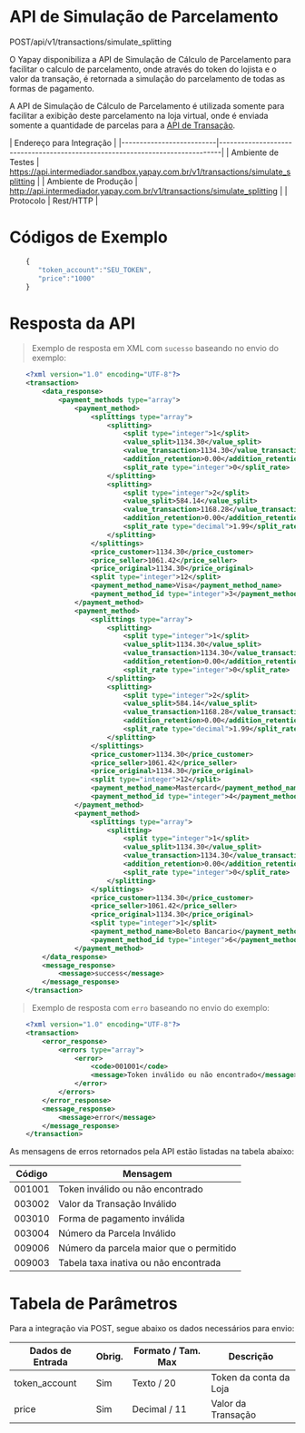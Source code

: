 # API de Simulação de Parcelamento



<span class="post">POST</span><span class="beforePost">/api/v1/transactions/simulate_splitting</span>

O Yapay disponibiliza a API de Simulação de Cálculo de Parcelamento para facilitar o calculo de parcelamento, onde através do token do lojista e o valor da transação, é retornada a simulação do parcelamento de todas as formas de pagamento.

A API de Simulação de Cálculo de Parcelamento é utilizada somente para facilitar a exibição deste parcelamento na loja virtual, onde é enviada somente a quantidade de parcelas para a <a href="/intermediador/apis/#api-transacao" target="_blank" class="linkPadraoVerde">API de Transação</a>.

| Endereço para Integração                                                                                |
|--------------------------|------------------------------------------------------------------------------|
| Ambiente de Testes       | https://api.intermediador.sandbox.yapay.com.br/v1/transactions/simulate_splitting   |
| Ambiente de Produção     | http://api.intermediador.yapay.com.br/v1/transactions/simulate_splitting           |
| Protocolo                | Rest/HTTP                                                                    |


# Códigos de Exemplo


```javascript
    {  
       "token_account":"SEU_TOKEN",
       "price":"1000"
    }
```


# Resposta da API

> Exemplo de resposta em XML com `sucesso` baseando no envio do exemplo:

```xml
    <?xml version="1.0" encoding="UTF-8"?>
    <transaction>
        <data_response>
            <payment_methods type="array">
                <payment_method>
                    <splittings type="array">
                        <splitting>
                            <split type="integer">1</split>
                            <value_split>1134.30</value_split>
                            <value_transaction>1134.30</value_transaction>
                            <addition_retention>0.00</addition_retention>
                            <split_rate type="integer">0</split_rate>
                        </splitting>
                        <splitting>
                            <split type="integer">2</split>
                            <value_split>584.14</value_split>
                            <value_transaction>1168.28</value_transaction>
                            <addition_retention>0.00</addition_retention>
                            <split_rate type="decimal">1.99</split_rate>
                        </splitting>                    
                    </splittings>
                    <price_customer>1134.30</price_customer>
                    <price_seller>1061.42</price_seller>
                    <price_original>1134.30</price_original>
                    <split type="integer">12</split>
                    <payment_method_name>Visa</payment_method_name>
                    <payment_method_id type="integer">3</payment_method_id>
                </payment_method>
                <payment_method>
                    <splittings type="array">
                        <splitting>
                            <split type="integer">1</split>
                            <value_split>1134.30</value_split>
                            <value_transaction>1134.30</value_transaction>
                            <addition_retention>0.00</addition_retention>
                            <split_rate type="integer">0</split_rate>
                        </splitting>
                        <splitting>
                            <split type="integer">2</split>
                            <value_split>584.14</value_split>
                            <value_transaction>1168.28</value_transaction>
                            <addition_retention>0.00</addition_retention>
                            <split_rate type="decimal">1.99</split_rate>
                        </splitting>                    
                    </splittings>
                    <price_customer>1134.30</price_customer>
                    <price_seller>1061.42</price_seller>
                    <price_original>1134.30</price_original>
                    <split type="integer">12</split>
                    <payment_method_name>Mastercard</payment_method_name>
                    <payment_method_id type="integer">4</payment_method_id>
                </payment_method>
                <payment_method>
                    <splittings type="array">
                        <splitting>
                            <split type="integer">1</split>
                            <value_split>1134.30</value_split>
                            <value_transaction>1134.30</value_transaction>
                            <addition_retention>0.00</addition_retention>
                            <split_rate type="integer">0</split_rate>
                        </splitting>
                    </splittings>
                    <price_customer>1134.30</price_customer>
                    <price_seller>1061.42</price_seller>
                    <price_original>1134.30</price_original>
                    <split type="integer">1</split>
                    <payment_method_name>Boleto Bancario</payment_method_name>
                    <payment_method_id type="integer">6</payment_method_id>
                </payment_method>
        </data_response>
        <message_response>
            <message>success</message>
        </message_response>
    </transaction>
```


> Exemplo de resposta com `erro` baseando no envio do exemplo:


```xml
    <?xml version="1.0" encoding="UTF-8"?>
    <transaction>
        <error_response>
            <errors type="array">
                <error>
                    <code>001001</code>
                    <message>Token inválido ou não encontrado</message>
                </error>
            </errors>
        </error_response>
        <message_response>
            <message>error</message>
        </message_response>
    </transaction>
```


As mensagens de erros retornados pela API estão listadas na tabela abaixo:

| Código   |  Mensagem                                    | 
|----------|----------------------------------------------|
|  001001  | Token inválido ou não encontrado             |
|  003002  | Valor da Transação Inválido                  |
|  003010  | Forma de pagamento inválida                  |
|  003004  | Número da Parcela Inválido                   |
|  009006  | Número da parcela maior que o permitido      |
|  009003  | Tabela taxa inativa ou não encontrada        |


# Tabela de Parâmetros

Para a integração via <span class="post">POST</span>, segue abaixo os dados necessários para envio:

| Dados de Entrada                       |  Obrig.  | Formato / Tam. Max   | Descrição                     |
|----------------------------------------|----------|----------------------|-------------------------------|
| token_account                          |   Sim    |  Texto / 20          |  Token da conta da Loja       |   
| price                                  |   Sim    |  Decimal / 11        |  Valor da Transação           |  